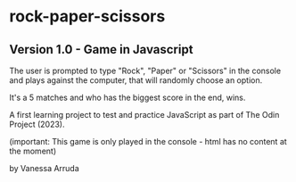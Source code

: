 # rock-paper-scissors
## Version 1.0 - Game in Javascript

The user is prompted to type "Rock", "Paper" or "Scissors" in the console
and plays against the computer, that will randomly choose an option.

It's a 5 matches and who has the biggest score in the end, wins.

A first learning project to test and practice JavaScript
as part of The Odin Project (2023).

(important: This game is only played in the console - html has no content at the moment)

by Vanessa Arruda